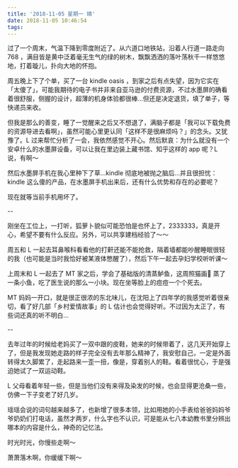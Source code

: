 ```yaml
---
title: '2018-11-05 星期一 晴'
date: 2018-11-05 10:46:54
tags:
---
```


过了一个周末，气温下降到零度附近了。从六道口地铁站，沿着人行道一路走向 768 ，满目皆是黄中泛着毫无生气的绿的树木，飘飘洒洒的落叶荡秋千一样悠悠地，打着璇儿，扑向大地的怀抱。

周五晚上下了个单，买了一台 kindle oasis ，到家之后有点失望，因为它实在「太傻了」，可能我期待的电子书并非来自亚马逊的付费资源，不过水墨屏的确看着很舒服，侧握的设计，超薄的机身体验都很棒...但还是决定退货，填了单子，等快递员来收。

但我是那么的善变，睡了一觉醒来之后又不想退了，满脑子都是「我可以下载免费的资源导进去看啊」，虽然可能心里更认同「这样不是很麻烦吗？」的念头。又犹豫了。L 过来帮忙分析了一会，我依然感觉不开心。然后默哀：为什么就没有一个安卓什么的水墨屏设备，可以让我在里边装上藏书馆、知乎这样的 app 呢？L 说，有啊～

然后水墨屏手机在我心里种下了草...kindle 彻底地被抛之脑后...并且很担忧：kindle 这么傻的产品，在水墨屏手机出来后，还有什么优势和存在的必要呢？

现在就等当前手机用坏了。

--

刚坐在工位上，一打听，狐萝卜貌似可能恐怕是也怀上了，2333333，真是开心，希望不要有什么反应。另外，可以共享建档经验了～～

周五和 L 一起去耳鼻喉科看看他的打鼾还能不能抢救，隔着墙都能吵醒睡眠很轻的我（也可能是当时我恰好被某液体憋醒了），然后下午一起去孕妇学校听听课～

上周末和 L 一起去了 MT 家之后，学会了基础版的清蒸鲈鱼，这周照猫画🐯 蒸了一条小鱼，吃了医生说的那么一小块。现在坐等脸上的痘痘一个个死去。

MT 妈妈一开口，就是很正很浓的东北味儿，在沈阳上了四年学的我感觉听着很亲切，看了好几部「乡村爱情故事」的 L 估计也会觉得好听。不过因为太正了，有些词还真的听不明白...

--

去年过年的时候给老妈买了一双中跟的皮鞋，她来的时候带着了，这几天开始穿上了，但是我发现她走路的样子完全没有去年那么精神了，我安慰自己，一定是外面转得太久脚累了，走起路来一歪一扭，像是，穿着别人的鞋。看着很忧心，于是强迫她试了一双运动鞋。

L 父母看着年轻一些，但是当他们没有来得及染发的时候，也会显得更沧桑一些，仿佛一下子变老了好几岁。

瑶瑶会说的词句越来越多了，也新增了很多本领，比如用她的小手表给爸爸妈妈爷爷奶奶们打电话，虽然才两岁，什么字也不认识，可是能从七八本幼教书里分辨出哪本的内容是什么，神奇的记忆法。

时光时光，你慢些走啊～

萧萧落木啊，你缓缓下啊～


